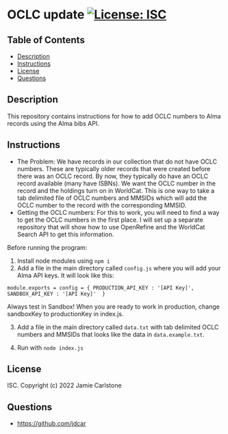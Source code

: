 # OCLC update [![License: ISC](https://img.shields.io/badge/License-ISC-blue.svg)](https://opensource.org/licenses/ISC)
## Table of Contents
* [Description](#description)
* [Instructions](#installation-instructions)
* [License](#license)
* [Questions](#questions)
## Description
This repository contains instructions for how to add OCLC numbers to Alma records using the Alma bibs API. 
## Instructions
- The Problem: We have records in our collection that do not have OCLC numbers. These are typically older records that were created before there was an OCLC record. By now, they typically do have an OCLC record available (many have ISBNs). We want the OCLC number in the record and the holdings turn on in WorldCat. This is one way to take a tab delimited file of OCLC numbers and MMSIDs which will add the OCLC number to the record with the corresponding MMSID.
- Getting the OCLC numbers: For this to work, you will need to find a way to get the OCLC numbers in the first place. I will set up a separate repository that will show how to use OpenRefine and the WorldCat Search API to get this information.

Before running the program:

1. Install node modules using `npm i`
2. Add a file in the main directory called `config.js` where you will add your Alma API keys. It will look like this:

`module.exports = config = {
    PRODUCTION_API_KEY : '[API Key]',
    SANDBOX_API_KEY : '[API Key]' 
    }
    `

Always test in Sandbox! When you are ready to work in production, change sandboxKey to productionKey in index.js.

3. Add a file in the main directory called `data.txt` with tab delimited OCLC numbers and MMSIDs that looks like the data in `data.example.txt`.

4. Run with `node index.js`

## License
ISC. Copyright (c) 2022 Jamie Carlstone
## Questions
* https://github.com/jdcar
 